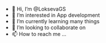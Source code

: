 - 👋 Hi, I’m @LoksevaGS
- 👀 I’m interested in App development 
- 🌱 I’m currently learning many things
- 💞️ I’m looking to collaborate on 
- 📫 How to reach me ...

<!---
LoksevaGS/LoksevaGS is a ✨ special ✨ repository because its `README.md` (this file) appears on your GitHub profile.
You can click the Preview link to take a look at your changes.
--->
